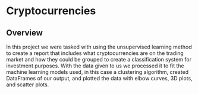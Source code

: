 # Cryptocurrencies

## Overview

In this project we were tasked with using the unsupervised learning method to create a report that includes what cryptocurrencies are on the trading market and how they could be grouped to create a classification system for investment purposes. With the data given to us we processed it to fit the machine learning models used, in this case a clustering algorithm, created DataFrames of our output, and plotted the data with elbow curves, 3D plots, and scatter plots. 